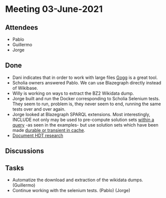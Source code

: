 # Meeting 03-June-2021

## Attendees 

- Pablo
- Guillermo
- Jorge

## Done

- Dani indicates that in order to work with large files [Gogg](https://glogg.bonnefon.org/) is a great tool.
- Scholia owners answered Pablo. We can use Blazegraph directly instead of Wikibase.
- Willy is working on ways to extract the BZ2 Wikidata dump.
- Jorge built and run the Docker corresponding to Scholia Selenium tests. They seem to run, problem is, they never seem to end, running the same tests over and over again.
- Jorge looked at Blazegraph SPARQL extensions. Most interestingly, INCLUDE not only may be used to pre-compute solution sets [within a query](https://github.com/blazegraph/database/wiki/NamedSubquery) -as seen in the examples- but use solution sets which have been made [durable or transient in cache](https://github.com/blazegraph/database/wiki/SPARQL_Update).
- [Document HDT research](https://github.com/weso/weso-scholia/issues/3)

## Discussions


## Tasks

- Automatize the download and extraction of the wikidata dumps. (Guillermo)
- Continue working with the selenium tests. (Pablo) (Jorge)
